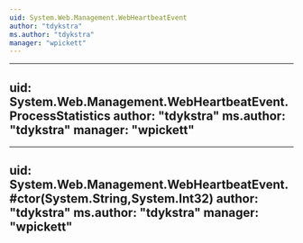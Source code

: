 ```yaml
---
uid: System.Web.Management.WebHeartbeatEvent
author: "tdykstra"
ms.author: "tdykstra"
manager: "wpickett"
---
```


---
uid: System.Web.Management.WebHeartbeatEvent.ProcessStatistics
author: "tdykstra"
ms.author: "tdykstra"
manager: "wpickett"
---

---
uid: System.Web.Management.WebHeartbeatEvent.#ctor(System.String,System.Int32)
author: "tdykstra"
ms.author: "tdykstra"
manager: "wpickett"
---
